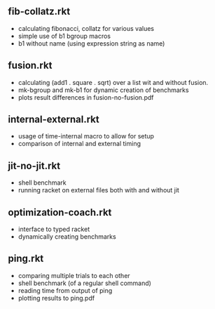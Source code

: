 ## fib-collatz.rkt ##
- calculating fibonacci, collatz for various values
- simple use of b1 bgroup macros
- b1 without name (using expression string as name)

## fusion.rkt ##
- calculating (add1 . square . sqrt) over a list wit and without fusion.
- mk-bgroup and mk-b1 for dynamic creation of benchmarks
- plots result differences in fusion-no-fusion.pdf

## internal-external.rkt ##
- usage of time-internal macro to allow for setup
- comparison of internal and external timing

## jit-no-jit.rkt ##
- shell benchmark
- running racket on external files both with and without jit

## optimization-coach.rkt ##
- interface to typed racket
- dynamically creating benchmarks

## ping.rkt ##
- comparing multiple trials to each other
- shell benchmark (of a regular shell command)
- reading time from output of ping
- plotting results to ping.pdf
